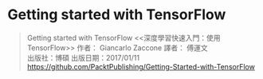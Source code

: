 # Getting started with TensorFlow
> Getting started with TensorFlow 
> <<深度學習快速入門：使用TensorFlow>> 
> 作者： Giancarlo Zaccone  譯者： 傅運文  
> 出版社：博碩  出版日期：2017/01/11 
> https://github.com/PacktPublishing/Getting-Started-with-TensorFlow
